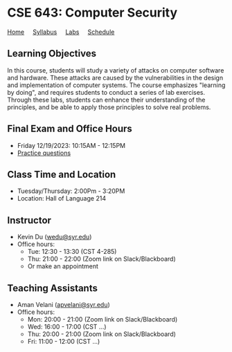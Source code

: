 # CSE 643: Computer Security

[Home](./index.md) &nbsp;&nbsp;&nbsp; [Syllabus](./syllabus.md)  &nbsp;&nbsp;&nbsp; [Labs](./labs.md) &nbsp;&nbsp;&nbsp; [Schedule](./schedule.md)

## Learning Objectives

In this course, students will study a variety of attacks on computer software
and hardware. These attacks are caused by the vulnerabilities in the design and
implementation of computer systems. The course emphasizes "learning by doing",
and requires students to conduct a series of lab exercises. Through these labs,
students can enhance their understanding of the principles, and be able to
apply those principles to solve real problems.

## Final Exam and Office Hours
  - Friday 12/19/2023: 10:15AM - 12:15PM
  - [Practice questions](https://www.handsonsecurity.net/resources.html)

## Class Time and Location
  - Tuesday/Thursday: 2:00Pm - 3:20PM
  - Location: Hall of Language 214


## Instructor
  - Kevin Du (wedu@syr.edu)
  - Office hours:
      - Tue: 12:30 - 13:30 (CST 4-285)
      - Thu: 21:00 - 22:00 (Zoom link on Slack/Blackboard)
      - Or make an appointment

## Teaching Assistants
  - Aman Velani (apvelani@syr.edu)
  - Office hours: 
      - Mon: 20:00 - 21:00 (Zoom link on Slack/Blackboard)
      - Wed: 16:00 - 17:00 (CST ...)
      - Thu: 20:00 - 21:00 (Zoom link on Slack/Blackboard)
      - Fri: 11:00 - 12:00 (CST ...)


